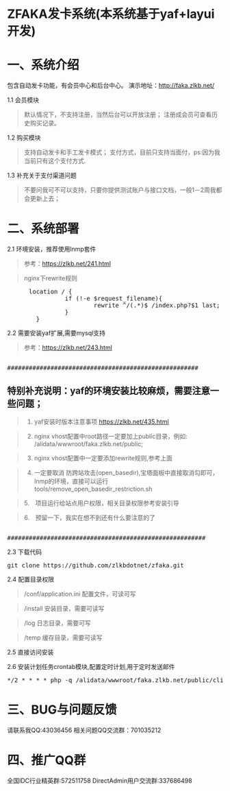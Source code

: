 # ZFAKA发卡系统(本系统基于yaf+layui开发)

# 一、系统介绍
包含自动发卡功能，有会员中心和后台中心。
演示地址：http://faka.zlkb.net/

1.1 会员模块
> 默认情况下，不支持注册，当然后台可以开放注册；
>注册成会员可查看历史购买记录。
	
1.2 购买模块
>支持自动发卡和手工发卡模式；
>支付方式，目前只支持当面付，ps:因为我当前只有这个支付方式.
	
1.3 补充关于支付渠道问题
>不要问我可不可以支持，只要你提供测试账户与接口文档，一般1－2周我都会更新上去；


# 二、系统部署

2.1 环境安装，推荐使用lnmp套件

>参考：https://zlkb.net/241.html

>nginx下rewrite规则
<pre>      location / {
                if (!-e $request_filename){
                        rewrite ^/(.*)$ /index.php?$1 last;
                }
        }
</pre> 



2.2 需要安装yaf扩展,需要mysql支持
>参考：https://zlkb.net/243.html

<pre> 
#####################################################
</pre> 

## 特别补充说明：yaf的环境安装比较麻烦，需要注意一些问题；

>1. yaf安装时版本注意事项 https://zlkb.net/435.html

>2. nginx vhost配置中root路径一定要加上public目录，例如:  /alidata/wwwroot/faka.zlkb.net/public;

>3. nginx vhost配置中一定要添加rewrite规则,参考上面

>4. 一定要取消 防跨站攻击(open_basedir),宝塔面板中直接取消勾即可，lnmp的环境，直接可以运行tools/remove_open_basedir_restriction.sh

>5.　项目运行给站点用户权限，相关目录权限参考安装引导

>6.　预留一下，我实在想不到还有什么要注意的了

<pre> 
#######################################################
</pre> 



2.3 下载代码
<pre>
git clone https://github.com/zlkbdotnet/zfaka.git
</pre> 

2.4 配置目录权限

>/conf/application.ini 配置文件，可读可写

>/install  安装目录，需要可读写

>/log      日志目录，需要可写

>/temp     缓存目录，需要可读写

2.5 直接访问安装

2.6 安装计划任务crontab模块,配置定时计划,用于定时发送邮件
<pre>
*/2 * * * * php -q /alidata/wwwroot/faka.zlkb.net/public/cli.php request_uri="/crontab/sendemail/index"
</pre> 	
	
# 三、BUG与问题反馈
   请联系我QQ:43036456
   相关问题QQ交流群：701035212
   
# 四、推广QQ群
   全国IDC行业精英群:572511758
   DirectAdmin用户交流群:337686498
   

